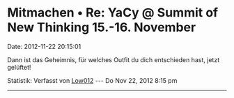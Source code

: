 Mitmachen • Re: YaCy @ Summit of New Thinking 15.-16. November
==============================================================

Date: 2012-11-22 20:15:01

Dann ist das Geheimnis, für welches Outfit du dich entschieden hast,
jetzt gelüftet!

Statistik: Verfasst von
[Low012](http://forum.yacy-websuche.de/memberlist.php?mode=viewprofile&u=62)
--- Do Nov 22, 2012 8:15 pm

------------------------------------------------------------------------
